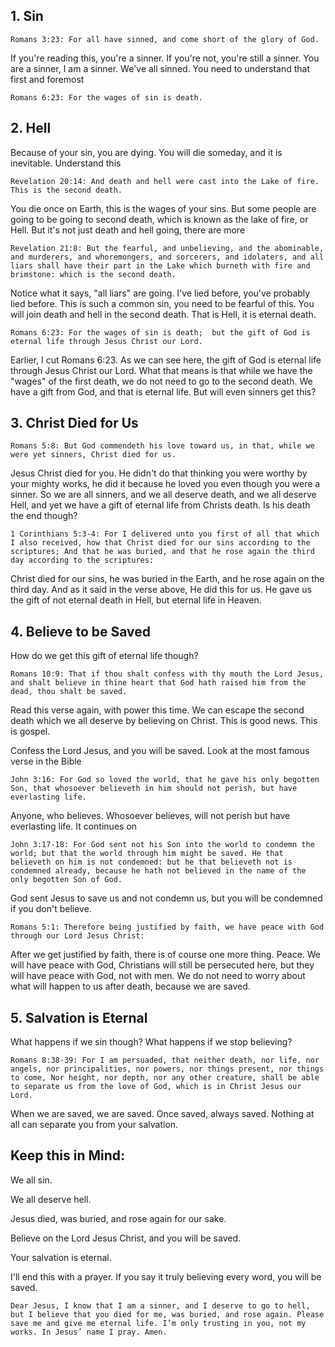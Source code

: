 ## 1. Sin

```Romans 3:23: For all have sinned, and come short of the glory of God.```

If you're reading this, you're a sinner. If you're not, you're still a sinner. You are a sinner, I am a sinner. We've all sinned. You need to understand that first and foremost

```Romans 6:23: For the wages of sin is death.```

## 2. Hell

Because of your sin, you are dying. You will die someday, and it is inevitable. Understand this

```Revelation 20:14: And death and hell were cast into the Lake of fire. This is the second death.```

You die once on Earth, this is the wages of your sins. But some people are going to be going to second death, which is known as the lake of fire, or Hell. But it's not just death and hell going, there are more

```Revelation 21:8: But the fearful, and unbelieving, and the abominable, and murderers, and whoremongers, and sorcerers, and idolaters, and all liars shall have their part in the Lake which burneth with fire and brimstone: which is the second death.```

Notice what it says, "all liars" are going. I've lied before, you've probably lied before. This is such a common sin, you need to be fearful of this. You will join death and hell in the second death. That is Hell, it is eternal death.

```Romans 6:23: For the wages of sin is death;  but the gift of God is eternal life through Jesus Christ our Lord.```

Earlier, I cut Romans 6:23. As we can see here, the gift of God is eternal life through Jesus Christ our Lord. What that means is that while we have the "wages" of the first death, we do not need to go to the second death. We have a gift from God, and that is eternal life. But will even sinners get this?

## 3. Christ Died for Us

```Romans 5:8: But God commendeth his love toward us, in that, while we were yet sinners, Christ died for us.```

Jesus Christ died for you. He didn't do that thinking you were worthy by your mighty works, he did it because he loved you even though you were a sinner. So we are all sinners, and we all deserve death, and we all deserve Hell, and yet we have a gift of eternal life from Christs death. Is his death the end though?

```1 Corinthians 5:3-4: For I delivered unto you first of all that which I also received, how that Christ died for our sins according to the scriptures; And that he was buried, and that he rose again the third day according to the scriptures:```

Christ died for our sins, he was buried in the Earth, and he rose again on the third day. And as it said in the verse above, He did this for us. He gave us the gift of not eternal death in Hell, but eternal life in Heaven. 

## 4. Believe to be Saved
How do we get this gift of eternal life though?

```Romans 10:9: That if thou shalt confess with thy mouth the Lord Jesus, and shalt believe in thine heart that God hath raised him from the dead, thou shalt be saved.```

Read this verse again, with power this time. We can escape the second death which we all deserve by believing on Christ. This is good news. This is gospel.

Confess the Lord Jesus, and you will be saved. Look at the most famous verse in the Bible

```John 3:16: For God so loved the world, that he gave his only begotten Son, that whosoever believeth in him should not perish, but have everlasting life.```

Anyone, who believes. Whosoever believes, will not perish but have everlasting life. It continues on

```John 3:17-18: For God sent not his Son into the world to condemn the world; but that the world through him might be saved. He that believeth on him is not condemned: but he that believeth not is condemned already, because he hath not believed in the name of the only begotten Son of God.```

God sent Jesus to save us and not condemn us, but you will be condemned if you don't believe. 

```Romans 5:1: Therefore being justified by faith, we have peace with God through our Lord Jesus Christ:```

After we get justified by faith, there is of course one more thing. Peace. We will have peace with God, Christians will still be persecuted here, but they will have peace with God, not with men. We do not need to worry about what will happen to us after death, because we are saved.

## 5. Salvation is Eternal

What happens if we sin though? What happens if we stop believing? 

```Romans 8:38-39: For I am persuaded, that neither death, nor life, nor angels, nor principalities, nor powers, nor things present, nor things to come, Nor height, nor depth, nor any other creature, shall be able to separate us from the love of God, which is in Christ Jesus our Lord.```

When we are saved, we are saved. Once saved, always saved. Nothing at all can separate you from your salvation.


## Keep this in Mind:
We all sin.

We all deserve hell.

Jesus died, was buried, and rose again for our sake.

Believe on the Lord Jesus Christ, and you will be saved.

Your salvation is eternal.


I'll end this with a prayer. If you say it truly believing every word, you will be saved.

```Dear Jesus, I know that I am a sinner, and I deserve to go to hell, but I believe that you died for me, was buried, and rose again. Please save me and give me eternal life. I’m only trusting in you, not my works. In Jesus’ name I pray. Amen.```
